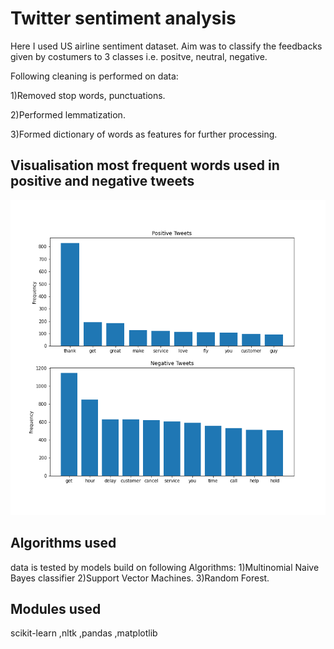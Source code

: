 
# Twitter sentiment analysis

Here I used US airline sentiment dataset.
Aim was to classify the feedbacks given by costumers to 3 classes i.e. positve, neutral, negative.

Following cleaning is performed on data:

1)Removed stop words, punctuations.

2)Performed lemmatization.

3)Formed dictionary of words as features for further processing.




## Visualisation most frequent words used in positive and negative tweets

![App Screenshot](https://github.com/RutuKar/Twitter-Airline-sentiment-analysis/blob/master/plots_tweeets.png?raw=true)


## Algorithms used

data is tested by models build on following Algorithms:
1)Multinomial Naive Bayes classifier
2)Support Vector Machines.
3)Random Forest.
## Modules used

scikit-learn ,nltk ,pandas ,matplotlib